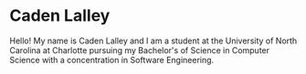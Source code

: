 # Caden Lalley

Hello! My name is Caden Lalley and I am a student at the University of North Carolina at Charlotte pursuing my Bachelor's of Science in Computer Science with a concentration in Software Engineering.
